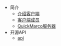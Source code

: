 * 简介
    * [介绍客户端](Client.md)
    * [客户端成员](Client1.md)
	* [QuickMarco服务器](QuickMarco.md)
* 开源API
	* [api](api.html)
